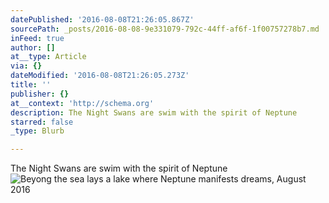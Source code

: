 ```yaml
---
datePublished: '2016-08-08T21:26:05.867Z'
sourcePath: _posts/2016-08-08-9e331079-792c-44ff-af6f-1f00757278b7.md
inFeed: true
author: []
at__type: Article
via: {}
dateModified: '2016-08-08T21:26:05.273Z'
title: ''
publisher: {}
at__context: 'http://schema.org'
description: The Night Swans are swim with the spirit of Neptune
starred: false
_type: Blurb

---
```

The Night Swans are swim with the spirit of Neptune
![Beyong the sea lays a lake where Neptune manifests dreams, August 2016](https://s3-us-west-2.amazonaws.com/the-grid-img/p/a6bb658c33a293f1694b04398231d34cfae904ff.jpg)